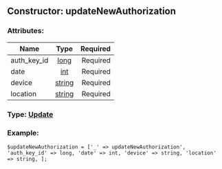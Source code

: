 ## Constructor: updateNewAuthorization  

### Attributes:

| Name     |    Type       | Required |
|----------|:-------------:|---------:|
|auth\_key\_id|[long](../types/long.md) | Required|
|date|[int](../types/int.md) | Required|
|device|[string](../types/string.md) | Required|
|location|[string](../types/string.md) | Required|


### Type: [Update](../types/Update.md)

### Example:


```
$updateNewAuthorization = ['_' => updateNewAuthorization', 'auth_key_id' => long, 'date' => int, 'device' => string, 'location' => string, ];
```